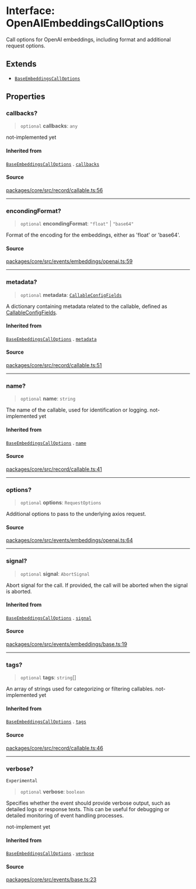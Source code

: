 # Interface: OpenAIEmbeddingsCallOptions

Call options for OpenAI embeddings, including format and additional request options.

## Extends

- [`BaseEmbeddingsCallOptions`](../../base/interfaces/BaseEmbeddingsCallOptions.md)

## Properties

### callbacks?

> `optional` **callbacks**: `any`

not-implemented yet

#### Inherited from

[`BaseEmbeddingsCallOptions`](../../base/interfaces/BaseEmbeddingsCallOptions.md) . [`callbacks`](../../base/interfaces/BaseEmbeddingsCallOptions.md#callbacks)

#### Source

[packages/core/src/record/callable.ts:56](https://github.com/VictorS67/encre/blob/c09849eb59af073bf23be826a912f2ba4f635f93/packages/core/src/record/callable.ts#L56)

***

### encondingFormat?

> `optional` **encondingFormat**: `"float"` \| `"base64"`

Format of the encoding for the embeddings, either as 'float' or 'base64'.

#### Source

[packages/core/src/events/embeddings/openai.ts:59](https://github.com/VictorS67/encre/blob/c09849eb59af073bf23be826a912f2ba4f635f93/packages/core/src/events/embeddings/openai.ts#L59)

***

### metadata?

> `optional` **metadata**: [`CallableConfigFields`](../../../../record/callable/type-aliases/CallableConfigFields.md)

A dictionary containing metadata related to the callable, defined as [CallableConfigFields](../../../../record/callable/type-aliases/CallableConfigFields.md).

#### Inherited from

[`BaseEmbeddingsCallOptions`](../../base/interfaces/BaseEmbeddingsCallOptions.md) . [`metadata`](../../base/interfaces/BaseEmbeddingsCallOptions.md#metadata)

#### Source

[packages/core/src/record/callable.ts:51](https://github.com/VictorS67/encre/blob/c09849eb59af073bf23be826a912f2ba4f635f93/packages/core/src/record/callable.ts#L51)

***

### name?

> `optional` **name**: `string`

The name of the callable, used for identification or logging. not-implemented yet

#### Inherited from

[`BaseEmbeddingsCallOptions`](../../base/interfaces/BaseEmbeddingsCallOptions.md) . [`name`](../../base/interfaces/BaseEmbeddingsCallOptions.md#name)

#### Source

[packages/core/src/record/callable.ts:41](https://github.com/VictorS67/encre/blob/c09849eb59af073bf23be826a912f2ba4f635f93/packages/core/src/record/callable.ts#L41)

***

### options?

> `optional` **options**: `RequestOptions`

Additional options to pass to the underlying axios request.

#### Source

[packages/core/src/events/embeddings/openai.ts:64](https://github.com/VictorS67/encre/blob/c09849eb59af073bf23be826a912f2ba4f635f93/packages/core/src/events/embeddings/openai.ts#L64)

***

### signal?

> `optional` **signal**: `AbortSignal`

Abort signal for the call.
If provided, the call will be aborted when the signal is aborted.

#### Inherited from

[`BaseEmbeddingsCallOptions`](../../base/interfaces/BaseEmbeddingsCallOptions.md) . [`signal`](../../base/interfaces/BaseEmbeddingsCallOptions.md#signal)

#### Source

[packages/core/src/events/embeddings/base.ts:19](https://github.com/VictorS67/encre/blob/c09849eb59af073bf23be826a912f2ba4f635f93/packages/core/src/events/embeddings/base.ts#L19)

***

### tags?

> `optional` **tags**: `string`[]

An array of strings used for categorizing or filtering callables. not-implemented yet

#### Inherited from

[`BaseEmbeddingsCallOptions`](../../base/interfaces/BaseEmbeddingsCallOptions.md) . [`tags`](../../base/interfaces/BaseEmbeddingsCallOptions.md#tags)

#### Source

[packages/core/src/record/callable.ts:46](https://github.com/VictorS67/encre/blob/c09849eb59af073bf23be826a912f2ba4f635f93/packages/core/src/record/callable.ts#L46)

***

### verbose?

`Experimental`

> `optional` **verbose**: `boolean`

Specifies whether the event should provide verbose output, such as detailed logs or response texts.
This can be useful for debugging or detailed monitoring of event handling processes.

not-implement yet

#### Inherited from

[`BaseEmbeddingsCallOptions`](../../base/interfaces/BaseEmbeddingsCallOptions.md) . [`verbose`](../../base/interfaces/BaseEmbeddingsCallOptions.md#verbose)

#### Source

[packages/core/src/events/base.ts:23](https://github.com/VictorS67/encre/blob/c09849eb59af073bf23be826a912f2ba4f635f93/packages/core/src/events/base.ts#L23)
